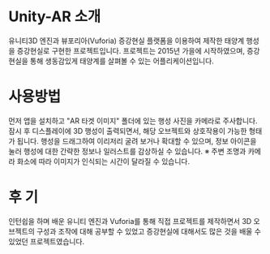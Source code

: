# Unity-AR 소개
유니티3D 엔진과 뷰포리아(Vuforia) 증강현실 플랫폼을 이용하여 제작한 태양계 행성을 증강현실로 구현한 프로젝트입니다.
프로젝트는 2015년 가을에 시작하였으며, 증강현실을 통해 생동감있게 태양계를 살펴볼 수 있는 어플리케이션입니다. 


# 사용방법
먼저 앱을 설치하고 "AR 타겟 이미지" 폴더에 있는 행성 사진을 카메라로 주사합니다.
잠시 후 디스플레이에 3D 행성이 출력되면서, 해당 오브젝트와 상호작용이 가능한 형태가 됩니다. 
행성을 드래그하여 이리저리 굴려 보거나 확대할 수 있으며, 정보 아이콘을 눌러 행성에 대한 간략한 정보나 일러스트를 감상하실 수 있습니다.
※ 주변 조명과 카메라 화소에 따라 이미지가 인식되는 시간이 달라질 수 있습니다. 


# 후 기
인턴쉽을 하며 배운 유니티 엔진과 Vuforia를 통해 직접 프로젝트를 제작하면서 3D 오브젝트의 구성과 조작에 대해 공부할 수 있었고
증강현실에 대해서도 많은 것을 배울 수 있었던 프로젝트였습니다.



